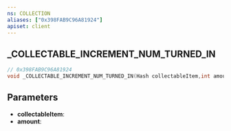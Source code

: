 ```yaml
---
ns: COLLECTION
aliases: ["0x398FAB9C96A81924"]
apiset: client
---
```

## _COLLECTABLE_INCREMENT_NUM_TURNED_IN

```c
// 0x398FAB9C96A81924
void _COLLECTABLE_INCREMENT_NUM_TURNED_IN(Hash collectableItem,int amount);
```


## Parameters
* **collectableItem**:
* **amount**: